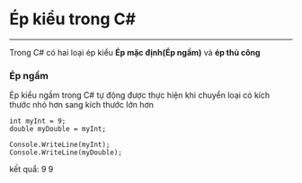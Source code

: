 # Ép kiểu trong C#  
***
Trong C# có hai loại ép kiểu **Ép mặc định(Ép ngầm)** và **ép thủ công**  
### Ép ngầm  
Ép kiểu ngầm trong C# tự động được thực hiện khi chuyển loại có kích thước nhỏ hơn sang kích thước lớn hơn  
```
int myInt = 9;
double myDouble = myInt;      

Console.WriteLine(myInt);      
Console.WriteLine(myDouble);
```
kết quẩ: 9 9
###
